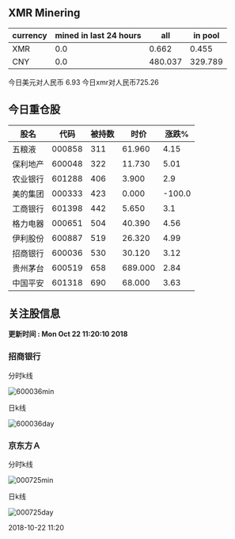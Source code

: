 ## XMR Minering

|currency|mined in last 24 hours|all|in pool|
|---|---|---|---|
|XMR|0.0|0.662|0.455|
|CNY|0.0|480.037|329.789|

今日美元对人民币 6.93	今日xmr对人民币725.26


## 今日重仓股 

|股名|代码|被持数|时价|涨跌%|
|---|---|---|---|---|
|五粮液|000858|311|61.960|4.15|
|保利地产|600048|322|11.730|5.01|
|农业银行|601288|406|3.900|2.9|
|美的集团|000333|423|0.000|-100.0|
|工商银行|601398|442|5.650|3.1|
|格力电器|000651|504|40.390|4.56|
|伊利股份|600887|519|26.320|4.99|
|招商银行|600036|530|30.120|3.12|
|贵州茅台|600519|658|689.000|2.84|
|中国平安|601318|690|68.000|3.63|

## 关注股信息
**更新时间 : Mon Oct 22 11:20:10 2018**
### 招商银行 
分时k线

![600036min](http://image.sinajs.cn/newchart/min/n/sh600036.gif)

日k线

![600036day](http://image.sinajs.cn/newchart/daily/n/sh600036.gif)

### 京东方Ａ 
分时k线

![000725min](http://image.sinajs.cn/newchart/min/n/sz000725.gif)

日k线

![000725day](http://image.sinajs.cn/newchart/daily/n/sz000725.gif)

2018-10-22 11:20